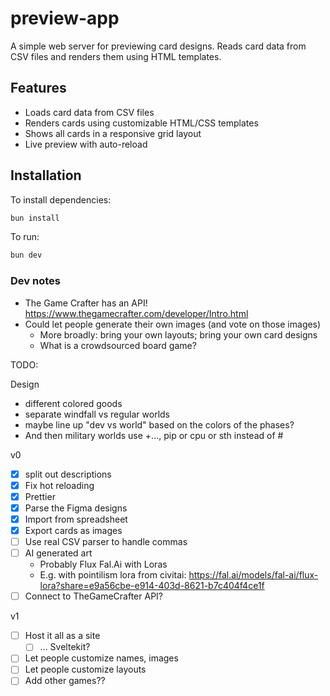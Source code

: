 # preview-app

A simple web server for previewing card designs. Reads card data from CSV files and renders them using HTML templates.

## Features

- Loads card data from CSV files
- Renders cards using customizable HTML/CSS templates
- Shows all cards in a responsive grid layout
- Live preview with auto-reload

## Installation

To install dependencies:

```bash
bun install
```

To run:

```bash
bun dev
```

### Dev notes

- The Game Crafter has an API! https://www.thegamecrafter.com/developer/Intro.html
- Could let people generate their own images (and vote on those images)
  - More broadly: bring your own layouts; bring your own card designs
  - What is a crowdsourced board game?

TODO:

Design

- different colored goods
- separate windfall vs regular worlds
- maybe line up "dev vs world" based on the colors of the phases?
- And then military worlds use +..., pip or cpu or sth instead of #

v0

- [x] split out descriptions
- [x] Fix hot reloading
- [x] Prettier
- [x] Parse the Figma designs
- [x] Import from spreadsheet
- [x] Export cards as images
- [ ] Use real CSV parser to handle commas
- [ ] AI generated art
  - Probably Flux Fal.Ai with Loras
  - E.g. with pointilism lora from civitai: https://fal.ai/models/fal-ai/flux-lora?share=e9a56cbe-e914-403d-8621-b7c404f4ce1f
- [ ] Connect to TheGameCrafter API?

v1

- [ ] Host it all as a site
  - [ ] ... Sveltekit?
- [ ] Let people customize names, images
- [ ] Let people customize layouts
- [ ] Add other games??
